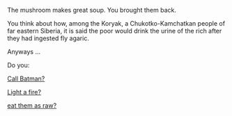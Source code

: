The mushroom makes great soup. You brought them back.

You think about how, among the Koryak, a Chukotko-Kamchatkan people of
far eastern Siberia, it is said the poor would drink the urine of the
rich after they had ingested fly agaric.

Anyways ...

Do you:

[Call Batman?](../../batman/batman.md)

[Light a fire?](../../light-fire/fire.md)

[eat them as raw?](../../super-man/save-the-word.md)

